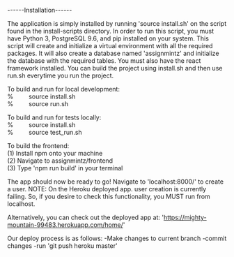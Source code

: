 ------Installation------

The application is simply installed by running 'source install.sh' on the script 
found in the install-scripts directory. In order to run this script, you must have Python 3, 
PostgreSQL 9.6, and pip installed on your system. 
This script will create and initialize a virtual environment with all the
required packages. It will also create a database named 'assignmintz' and 
initialize the database with the required tables. You must also have the react 
framework installed. You can build the project using install.sh and then use 
run.sh everytime you run the project.

To build and run for local development:  <br />
% &nbsp;&nbsp;&nbsp;&nbsp;&nbsp;&nbsp;&nbsp;&nbsp;source install.sh <br />
%	&nbsp;&nbsp;&nbsp;&nbsp;&nbsp;&nbsp;&nbsp;&nbsp;source run.sh <br />

To build and run for tests locally:  <br />
% &nbsp;&nbsp;&nbsp;&nbsp;&nbsp;&nbsp;&nbsp;&nbsp;source install.sh <br />
%	&nbsp;&nbsp;&nbsp;&nbsp;&nbsp;&nbsp;&nbsp;&nbsp;source test_run.sh <br />

To build the frontend: <br />
(1) Install npm onto your machine <br />
(2) Navigate to assignmintz/frontend <br />
(3) Type 'npm run build' in your terminal <br />

The app should now be ready to go!
Navigate to 'localhost:8000/' to create a user. NOTE: On the Heroku deployed app.
user creation is currently failing. So, if you desire to check this functionality,
you MUST run from localhost.

Alternatively, you can check out the deployed app at:
'https://mighty-mountain-99483.herokuapp.com/home/'

Our deploy process is as follows:
    -Make changes to current branch
    -commit changes
    -run 'git push heroku master'
